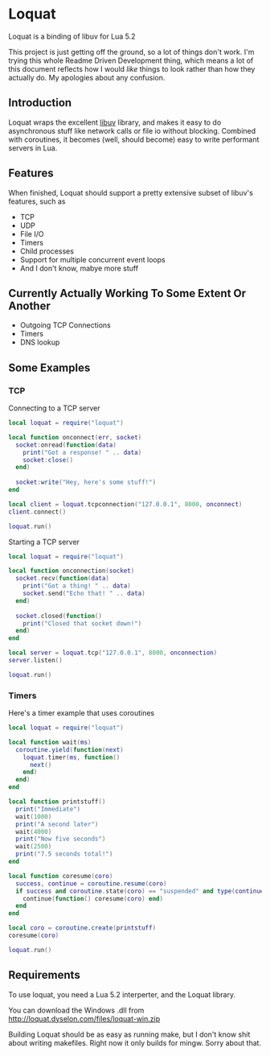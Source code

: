 Loquat
======
Loquat is a binding of libuv for Lua 5.2

This project is just getting off the ground, so a lot of things don't work. I'm trying this whole Readme Driven Development thing, which means a lot of this document reflects how I would *like* things to look rather than how they actually do. My apologies about any confusion.

Introduction
------------
Loquat wraps the excellent [libuv](https://github.com/joyent/libuv) library, and makes it easy to do asynchronous stuff like network calls or file io without blocking. Combined with coroutines, it becomes (well, should become) easy to write performant servers in Lua.

Features
--------
When finished, Loquat should support a pretty extensive subset of libuv's features, such as
 * TCP
 * UDP
 * File I/O
 * Timers
 * Child processes
 * Support for multiple concurrent event loops
 * And I don't know, mabye more stuff

Currently Actually Working To Some Extent Or Another
----------------------------------------------------
 * Outgoing TCP Connections
 * Timers
 * DNS lookup

Some Examples
-------------

### TCP

Connecting to a TCP server
``` lua
local loquat = require("loquat")

local function onconnect(err, socket)
  socket:onread(function(data)
    print("Got a response! " .. data)
    socket:close()
  end)
  
  socket:write("Hey, here's some stuff!")
end

local client = loquat.tcpconnection("127.0.0.1", 8000, onconnect)
client.connect()

loquat.run()
```

Starting a TCP server
``` lua
local loquat = require("loquat")

local function onconnection(socket)
  socket.recv(function(data)
    print("Got a thing! " .. data)
    socket.send("Echo that! " .. data)
  end)
  
  socket.closed(function()
    print("Closed that socket down!")
  end)
end

local server = loquat.tcp("127.0.0.1", 8000, onconnection)
server.listen()

loquat.run()
```

### Timers

Here's a timer example that uses coroutines
``` lua
local loquat = require("loquat")

local function wait(ms)
  coroutine.yield(function(next)
    loquat.timer(ms, function()
      next()
    end)
  end)
end

local function printstuff()
  print("Immediate")
  wait(1000)
  print("A second later")
  wait(4000)
  print("Now five seconds")
  wait(2500)
  print("7.5 seconds total!")
end

local function coresume(coro)
  success, continue = coroutine.resume(coro)
  if success and coroutine.state(coro) == "suspended" and type(continue) == "function" then
    continue(function() coresume(coro) end)
  end
end

local coro = coroutine.create(printstuff)
coresume(coro)

loquat.run()
```

Requirements
------------

To use loquat, you need a Lua 5.2 interperter, and the Loquat library.

You can download the Windows .dll from http://loquat.dyselon.com/files/loquat-win.zip

Building Loquat should be as easy as running make, but I don't know shit about writing makefiles. Right now it only builds for mingw. Sorry about that. 
